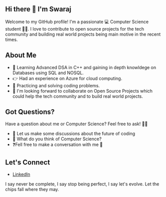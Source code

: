## Hi there 👋 I'm Swaraj

<!--
**swaraj-sodadasi/swaraj-sodadasi** is a ✨ _special_ ✨ repository because its `README.md` (this file) appears on your GitHub profile.

Here are some ideas to get you started:

- 🔭 I’m currently working on ...
- 🌱 I’m currently learning ...
- 👯 I’m looking to collaborate on ...
- 🤔 I’m looking for help with ...
- 💬 Ask me about ...
- 📫 How to reach me: ...
- 😄 Pronouns: ...
- ⚡ Fun fact: ...
-->

Welcome to my GitHub profile! I'm a passionate 💻 Computer Science student 👨‍🎓. I love to contribute to open source projects for the tech community 
and building real world projects being main motive in the recent times.

## About Me

- 🔰 Learning  Advanced DSA in C++ and gaining in depth knowldege on Databases using SQL and NOSQL.
- 👉 Had an experience on Azure for cloud computing.
- 🎯 Practicing and solving coding problems.
- 🤝 I'm looking forward to collaborate on Open Source Projects which could help the tech community and to build real world projects.


## Got Questions?

Have a question about me or Computer Science? Feel free to ask! 🙋‍♂️

- 💬  Let us make some discussions about the future of coding 
- 🤔  What do you think of Computer Science?
- ❓Fell free to make a conversation with me 💬

## Let's Connect

- [LinkedIn](https://www.linkedin.com/in/swaraj-sodadasi-3b5362262/)

I say never be complete, I say stop being perfect, I say let's evolve. Let the chips fall where they may.

<!-- 
  # Hi there! 👋 I'm John Doe

Welcome to my GitHub profile! I'm a passionate software developer with a focus on web development. I enjoy turning ideas into functional and user-friendly applications.

## About Me

- 🌐 Full-stack Web Developer
- 💼 Currently working at XYZ Tech
- 🎓 Computer Science graduate from University of ABC

## Skills

- **Languages:** JavaScript (ES6+), Python, HTML5, CSS3
- **Frameworks/Libraries:** React, Node.js, Express.js
- **Databases:** MongoDB, MySQL
- **Tools/Platforms:** Git, GitHub, VS Code, Docker
- **Other:** RESTful API design, Responsive Web Design

## Projects

### Project 1: [Awesome Web App](https://github.com/username/awesome-web-app)

A full-stack web application built with React, Node.js, and MongoDB. It allows users to create, edit, and share awesome content. The project features user authentication and real-time updates using Socket.io.

![Awesome Web App](./screenshots/awesome-web-app.png)

### Project 2: [Blogify](https://github.com/username/blogify)

Blogify is a simple blogging platform developed with MERN stack. Users can create accounts, write articles, and engage with other users' content. It utilizes JWT for authentication and integrates with a third-party Markdown editor.

![Blogify](./screenshots/blogify.png)

## Open Source Contributions

- [React Repository](https://github.com/facebook/react) - Submitted a PR to improve documentation related to Hooks.
- [Node.js Repository](https://github.com/nodejs/node) - Fixed a bug in the HTTP module.

## Blog Posts

- [10 Tips for Efficient Coding](https://blog.johndoe.com/efficient-coding-tips)
- [Building Scalable React Applications](https://blog.johndoe.com/scalable-react-apps)

## Let's Connect

- [LinkedIn](https://www.linkedin.com/in/johndoe/)
- [Twitter](https://twitter.com/johndoe)
- [Portfolio Website](https://www.johndoe.com)

Feel free to explore my repositories, and don't hesitate to reach out. Happy coding! 🚀

-->

 
